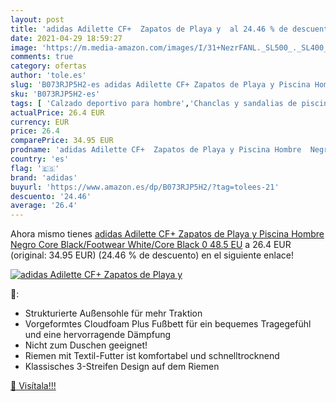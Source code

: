```yaml
---
layout: post
title: 'adidas Adilette CF+  Zapatos de Playa y  al 24.46 % de descuento'
date: 2021-04-29 18:59:27
image: 'https://m.media-amazon.com/images/I/31+NezrFANL._SL500_._SL400_.jpg'
comments: true
category: ofertas
author: 'tole.es'
slug: 'B073RJP5H2-es adidas Adilette CF+ Zapatos de Playa y Piscina Hombre...'
sku: 'B073RJP5H2-es'
tags: [ 'Calzado deportivo para hombre','Chanclas y sandalias de piscina para hombre','Zapatillas y calzado deportivo para hombre','Zapatos','Zapatos para hombre','Zapatos y complementos','adidas','zapatos', ]
actualPrice: 26.4 EUR
currency: EUR
price: 26.4
comparePrice: 34.95 EUR
prodname: 'adidas Adilette CF+  Zapatos de Playa y Piscina Hombre  Negro  Core Black/Footwear White/Core Black 0   48.5 EU'
country: 'es'
flag: '🇪🇸'
brand: 'adidas'
buyurl: 'https://www.amazon.es/dp/B073RJP5H2/?tag=tolees-21'
descuento: '24.46'
average: '26.4'
---
```


Ahora mismo tienes [adidas Adilette CF+  Zapatos de Playa y Piscina Hombre  Negro  Core Black/Footwear White/Core Black 0   48.5 EU](https://www.amazon.es/dp/B073RJP5H2/?tag=tolees-21) a 26.4 EUR (original: 34.95 EUR) (24.46 %  de descuento) en el siguiente enlace!

[![adidas Adilette CF+  Zapatos de Playa y ](https://m.media-amazon.com/images/I/31+NezrFANL._SL500_._SL400_.jpg)](https://www.amazon.es/dp/B073RJP5H2/?tag=tolees-21)

🔎:

- Strukturierte Außensohle für mehr Traktion
- Vorgeformtes Cloudfoam Plus Fußbett für ein bequemes Tragegefühl und eine hervorragende Dämpfung
- Nicht zum Duschen geeignet!
- Riemen mit Textil-Futter ist komfortabel und schnelltrocknend
- Klassisches 3-Streifen Design auf dem Riemen

[🛒 Visítala!!!](https://www.amazon.es/dp/B073RJP5H2/?tag=tolees-21)
